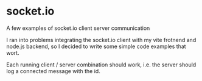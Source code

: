 # socket.io
A few examples of socket.io client server communication

I ran into problems integrating the socket.io client with my vite frotnend and node.js backend, so I decided to write some simple code examples that wort.

Each running client / server combination should work, i.e. the server should log a connected message with the id.